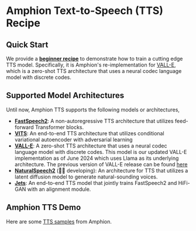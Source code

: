 
# Amphion Text-to-Speech (TTS) Recipe

## Quick Start

We provide a **[beginner recipe](VALLE_V2/)** to demonstrate how to train a cutting edge TTS model. Specifically, it is Amphion's re-implementation for [VALL-E](https://arxiv.org/abs/2301.02111), which is a zero-shot TTS architecture that uses a neural codec language model with discrete codes.

## Supported Model Architectures

Until now, Amphion TTS supports the following models or architectures,
- **[FastSpeech2](FastSpeech2)**: A non-autoregressive TTS architecture that utilizes feed-forward Transformer blocks.
- **[VITS](VITS)**: An end-to-end TTS architecture that utilizes conditional variational autoencoder with adversarial learning
- **[VALL-E](VALLE_V2)**: A zero-shot TTS architecture that uses a neural codec language model with discrete codes. This model is our updated VALL-E implementation as of June 2024 which uses Llama as its underlying architecture. The previous version of VALL-E release can be found [here](VALLE)
- **[NaturalSpeech2](NaturalSpeech2)** (👨‍💻 developing): An architecture for TTS that utilizes a latent diffusion model to generate natural-sounding voices.
- **[Jets](Jets)**: An end-to-end TTS model that jointly trains FastSpeech2 and HiFi-GAN with an alignment module.

## Amphion TTS Demo
Here are some [TTS samples](https://openhlt.github.io/Amphion_TTS_Demo/) from Amphion.
